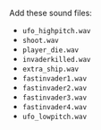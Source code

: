 Add these sound files:

- `ufo_highpitch.wav`
- `shoot.wav`
- `player_die.wav`
- `invaderkilled.wav`
- `extra_ship.wav`
- `fastinvader1.wav`
- `fastinvader2.wav`
- `fastinvader3.wav`
- `fastinvader4.wav`
- `ufo_lowpitch.wav`
